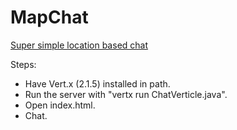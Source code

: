 # MapChat
[Super simple location based chat](http://idoco.github.io/map-chat)

Steps:
- Have Vert.x (2.1.5) installed in path.
- Run the server with "vertx run ChatVerticle.java".
- Open index.html.
- Chat.
